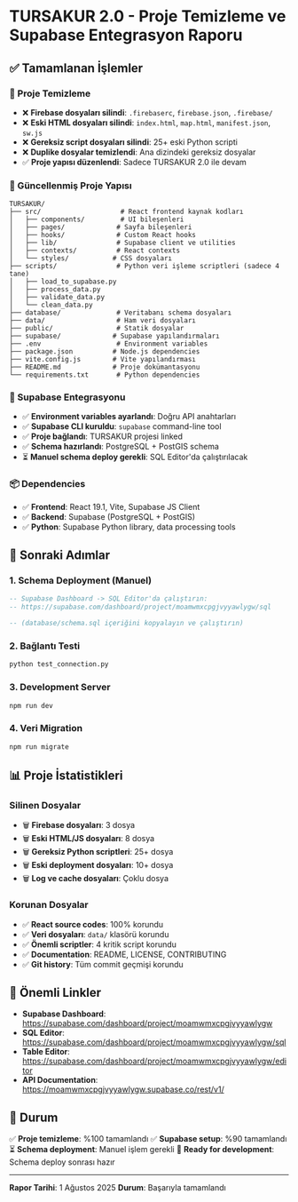 # TURSAKUR 2.0 - Proje Temizleme ve Supabase Entegrasyon Raporu

## ✅ Tamamlanan İşlemler

### 🧹 Proje Temizleme
- ❌ **Firebase dosyaları silindi**: `.firebaserc`, `firebase.json`, `.firebase/`
- ❌ **Eski HTML dosyaları silindi**: `index.html`, `map.html`, `manifest.json`, `sw.js`
- ❌ **Gereksiz script dosyaları silindi**: 25+ eski Python scripti
- ❌ **Duplike dosyalar temizlendi**: Ana dizindeki gereksiz dosyalar
- ✅ **Proje yapısı düzenlendi**: Sadece TURSAKUR 2.0 ile devam

### 📁 Güncellenmiş Proje Yapısı
```
TURSAKUR/
├── src/                    # React frontend kaynak kodları
│   ├── components/         # UI bileşenleri
│   ├── pages/             # Sayfa bileşenleri
│   ├── hooks/             # Custom React hooks
│   ├── lib/               # Supabase client ve utilities
│   ├── contexts/          # React contexts
│   └── styles/           # CSS dosyaları
├── scripts/               # Python veri işleme scriptleri (sadece 4 tane)
│   ├── load_to_supabase.py
│   ├── process_data.py
│   ├── validate_data.py
│   └── clean_data.py
├── database/              # Veritabanı schema dosyaları
├── data/                  # Ham veri dosyaları
├── public/                # Statik dosyalar
├── supabase/             # Supabase yapılandırmaları
├── .env                   # Environment variables
├── package.json          # Node.js dependencies
├── vite.config.js        # Vite yapılandırması
├── README.md             # Proje dokümantasyonu
└── requirements.txt       # Python dependencies
```

### 🔧 Supabase Entegrasyonu
- ✅ **Environment variables ayarlandı**: Doğru API anahtarları
- ✅ **Supabase CLI kuruldu**: `supabase` command-line tool
- ✅ **Proje bağlandı**: TURSAKUR projesi linked
- ✅ **Schema hazırlandı**: PostgreSQL + PostGIS schema
- ⏳ **Manuel schema deploy gerekli**: SQL Editor'da çalıştırılacak

### 📦 Dependencies
- ✅ **Frontend**: React 19.1, Vite, Supabase JS Client
- ✅ **Backend**: Supabase (PostgreSQL + PostGIS)
- ✅ **Python**: Supabase Python library, data processing tools

## 🎯 Sonraki Adımlar

### 1. Schema Deployment (Manuel)
```sql
-- Supabase Dashboard -> SQL Editor'da çalıştırın:
-- https://supabase.com/dashboard/project/moamwmxcpgjvyyawlygw/sql

-- (database/schema.sql içeriğini kopyalayın ve çalıştırın)
```

### 2. Bağlantı Testi
```bash
python test_connection.py
```

### 3. Development Server
```bash
npm run dev
```

### 4. Veri Migration
```bash
npm run migrate
```

## 📊 Proje İstatistikleri

### Silinen Dosyalar
- 🗑️ **Firebase dosyaları**: 3 dosya
- 🗑️ **Eski HTML/JS dosyaları**: 8 dosya
- 🗑️ **Gereksiz Python scriptleri**: 25+ dosya
- 🗑️ **Eski deployment dosyaları**: 10+ dosya
- 🗑️ **Log ve cache dosyaları**: Çoklu dosya

### Korunan Dosyalar
- ✅ **React source codes**: 100% korundu
- ✅ **Veri dosyaları**: `data/` klasörü korundu
- ✅ **Önemli scriptler**: 4 kritik script korundu
- ✅ **Documentation**: README, LICENSE, CONTRIBUTING
- ✅ **Git history**: Tüm commit geçmişi korundu

## 🔗 Önemli Linkler

- **Supabase Dashboard**: https://supabase.com/dashboard/project/moamwmxcpgjvyyawlygw
- **SQL Editor**: https://supabase.com/dashboard/project/moamwmxcpgjvyyawlygw/sql
- **Table Editor**: https://supabase.com/dashboard/project/moamwmxcpgjvyyawlygw/editor
- **API Documentation**: https://moamwmxcpgjvyyawlygw.supabase.co/rest/v1/

## 🏁 Durum

✅ **Proje temizleme**: %100 tamamlandı
✅ **Supabase setup**: %90 tamamlandı
⏳ **Schema deployment**: Manuel işlem gerekli
🚀 **Ready for development**: Schema deploy sonrası hazır

---
**Rapor Tarihi**: 1 Ağustos 2025
**Durum**: Başarıyla tamamlandı
